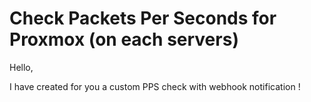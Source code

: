 # Check Packets Per Seconds for Proxmox (on each servers)

Hello,

I have created for you a custom PPS check with webhook notification !
